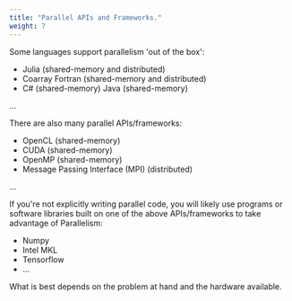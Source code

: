 ```yaml
---
title: "Parallel APIs and Frameworks."
weight:	7
---
```


Some languages support parallelism 'out of the box':​

*	Julia (shared-memory and distributed)​
*	Coarray Fortran (shared-memory  and distributed) ​
*	C# (shared-memory)​
Java (shared-memory)​

…​

There are also many parallel APIs/frameworks:​

*	OpenCL (shared-memory)​
*	CUDA (shared-memory)​
*	OpenMP (shared-memory)​
*	Message Passing Interface (MPI) (distributed)​

…

If you're not explicitly writing parallel code, you will likely use programs or software libraries built on one of the above APIs/frameworks to take advantage of Parallelism:

*	Numpy
*	Intel MKL
*	Tensorflow
*	...

What is best depends on the problem at hand and the hardware available.​ 

